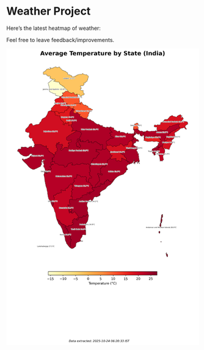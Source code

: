 # Weather Project

Here’s the latest heatmap of weather:

Feel free to leave feedback/improvements.

![India Heatmap](docs/assets/india_heatmap.png?v=FACD5B)

